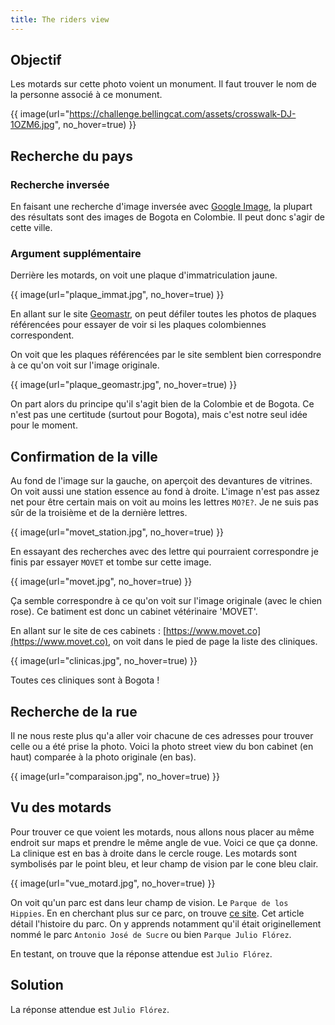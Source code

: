```yaml
---
title: The riders view
---
```


## Objectif

Les motards sur cette photo voient un monument. Il faut trouver le nom de la personne associé à ce monument.

{{ image(url="https://challenge.bellingcat.com/assets/crosswalk-DJ-1OZM6.jpg", no_hover=true) }}

## Recherche du pays

### Recherche inversée

En faisant une recherche d'image inversée avec [Google Image](https://images.google.com), la plupart des résultats sont des images de Bogota en Colombie. Il peut donc s'agir de cette ville.

### Argument supplémentaire

Derrière les motards, on voit une plaque d'immatriculation jaune.

{{ image(url="plaque_immat.jpg", no_hover=true) }}

En allant sur le site [Geomastr](https://geomastr.com), on peut défiler toutes les photos de plaques référencées pour essayer de voir si les plaques colombiennes correspondent.

On voit que les plaques référencées par le site semblent bien correspondre à ce qu'on voit sur l'image originale.

{{ image(url="plaque_geomastr.jpg", no_hover=true) }}

On part alors du principe qu'il s'agit bien de la Colombie et de Bogota. Ce n'est pas une certitude (surtout pour Bogota), mais c'est notre seul idée pour le moment.

## Confirmation de la ville

Au fond de l'image sur la gauche, on aperçoit des devantures de vitrines. On voit aussi une station essence au fond à droite. L'image n'est pas assez net pour être certain mais on voit au moins les lettres `MO?E?`. Je ne suis pas sûr de la troisième et de la dernière lettres.

{{ image(url="movet_station.jpg", no_hover=true) }}


En essayant des recherches avec des lettre qui pourraient correspondre je finis par essayer `MOVET` et tombe sur cette image.

{{ image(url="movet.jpg", no_hover=true) }}

Ça semble correspondre à ce qu'on voit sur l'image originale (avec le chien rose). Ce batiment est donc un cabinet vétérinaire 'MOVET'.

En allant sur le site de ces cabinets : [https://www.movet.co](https://www.movet.co), on voit dans le pied de page la liste des cliniques.

{{ image(url="clinicas.jpg", no_hover=true) }}

Toutes ces cliniques sont à Bogota !

## Recherche de la rue

Il ne nous reste plus qu'a aller voir chacune de ces adresses pour trouver celle ou a été prise la photo. Voici la photo street view du bon cabinet (en haut) comparée à la photo originale (en bas).

{{ image(url="comparaison.jpg", no_hover=true) }}

## Vu des motards

Pour trouver ce que voient les motards, nous allons nous placer au même endroit sur maps et prendre le même angle de vue. Voici ce que ça donne. La clinique est en bas à droite dans le cercle rouge. Les motards sont symbolisés par le point bleu, et leur champ de vision par le cone bleu clair.

{{ image(url="vue_motard.jpg", no_hover=true) }}

On voit qu'un parc est dans leur champ de vision. Le `Parque de los Hippies`. En en cherchant plus sur ce parc, on trouve [ce site](http://septimazo.weebly.com/historias/historia-del-parque-de-los-hippies-en-la-carrera-septima-de-bogota). Cet article détail l'histoire du parc. On y apprends notamment qu'il était originellement nommé le parc `Antonio José de Sucre` ou bien `Parque Julio Flórez`.

En testant, on trouve que la réponse attendue est `Julio Flórez`.

## Solution

La réponse attendue est `Julio Flórez`.